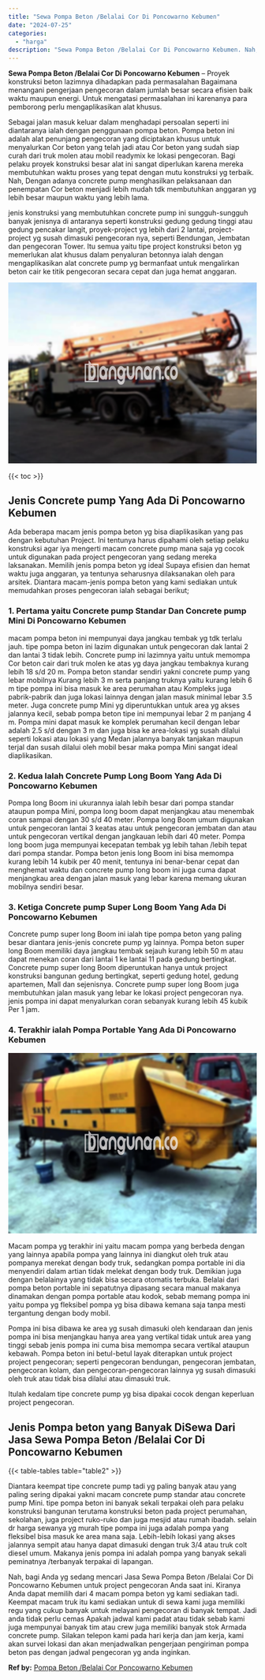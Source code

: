 ```yaml
---
title: "Sewa Pompa Beton /Belalai Cor Di Poncowarno Kebumen"
date: "2024-07-25"
categories: 
  - "harga"
description: "Sewa Pompa Beton /Belalai Cor Di Poncowarno Kebumen. Nah, bagi Anda yg sedang mencari Jasa Sewa Pompa Beton /Belalai Cor Di Poncowarno Kebumen untuk project..."
---
```


**Sewa Pompa Beton /Belalai Cor Di Poncowarno Kebumen** – Proyek konstruksi beton lazimnya dihadapkan pada permasalahan Bagaimana menangani pengerjaan pengecoran dalam jumlah besar secara efisien baik waktu maupun energi. Untuk mengatasi permasalahan ini karenanya para pemborong perlu mengaplikasikan alat khusus.

Sebagai jalan masuk keluar dalam menghadapi persoalan seperti ini diantaranya ialah dengan penggunaan pompa beton. Pompa beton ini adalah alat penunjang pengecoran yang diciptakan khusus untuk menyalurkan Cor beton yang telah jadi atau Cor beton yang sudah siap curah dari truk molen atau mobil readymix ke lokasi pengecoran. Bagi pelaku proyek konstruksi besar alat ini sangat diperlukan karena mereka membutuhkan waktu proses yang tepat dengan mutu konstruksi yg terbaik. Nah, Dengan adanya concrete pump menghasilkan pelaksanaan dan penempatan Cor beton menjadi lebih mudah tdk membutuhkan anggaran yg lebih besar maupun waktu yang lebih lama.

jenis konstruksi yang membutuhkan concrete pump ini sungguh-sungguh banyak jenisnya di antaranya seperti konstruksi gedung gedung tinggi atau gedung pencakar langit, proyek-project yg lebih dari 2 lantai, project-project yg susah dimasuki pengecoran nya, seperti Bendungan, Jembatan dan pengecoran Tower. Itu semua yaitu tipe project konstruksi beton yg memerlukan alat khusus dalam penyaluran betonnya ialah dengan mengaplikasikan alat concrete pump yg bermanfaat untuk mengalirkan beton cair ke titik pengecoran secara cepat dan juga hemat anggaran.

![Sewa Pompa Beton /Belalai Cor Di Poncowarno Kebumen](/images/sewa-concrete-pump-40.png)

{{< toc >}}

## Jenis Concrete pump Yang Ada Di Poncowarno Kebumen

Ada beberapa macam jenis pompa beton yg bisa diaplikasikan yang pas dengan kebutuhan Project. Ini tentunya harus dipahami oleh setiap pelaku konstruksi agar iya mengerti macam concrete pump mana saja yg cocok untuk digunakan pada project pengecoran yang sedang mereka laksanakan. Memilih jenis pompa beton yg ideal Supaya efisien dan hemat waktu juga anggaran, ya tentunya seharusnya dilaksanakan oleh para arsitek. Diantara macam-jenis pompa beton yang kami sediakan untuk memudahkan proses pengecoran ialah sebagai berikut;

### 1\. Pertama yaitu Concrete pump Standar Dan Concrete pump Mini Di Poncowarno Kebumen

macam pompa beton ini mempunyai daya jangkau tembak yg tdk terlalu jauh. tipe pompa beton ini lazim digunakan untuk pengecoran dak lantai 2 dan lantai 3 tidak lebih. Concrete pump ini lazimnya yaitu untuk memompa Cor beton cair dari truk molen ke atas yg daya jangkau tembaknya kurang lebih 18 s/d 20 m. Pompa beton standar sendiri yakni concrete pump yang lebar mobilnya Kurang lebih 3 m serta panjang truknya yaitu kurang lebih 6 m tipe pompa ini bisa masuk ke area perumahan atau Kompleks juga pabrik-pabrik dan juga lokasi lainnya dengan jalan masuk minimal lebar 3.5 meter. Juga concrete pump Mini yg diperuntukkan untuk area yg akses jalannya kecil, sebab pompa beton tipe ini mempunyai lebar 2 m panjang 4 m. Pompa mini dapat masuk ke komplek perumahan kecil dengan lebar adalah 2.5 s/d dengan 3 m dan juga bisa ke area-lokasi yg susah dilalui seperti lokasi atau lokasi yang Medan jalannya banyak tanjakan maupun terjal dan susah dilalui oleh mobil besar maka pompa Mini sangat ideal diaplikasikan.

### 2\. Kedua Ialah Concrete Pump Long Boom Yang Ada Di Poncowarno Kebumen

Pompa long Boom ini ukurannya ialah lebih besar dari pompa standar ataupun pompa Mini, pompa long boom dapat menjangkau atau menembak coran sampai dengan 30 s/d 40 meter. Pompa long Boom umum digunakan untuk pengecoran lantai 3 keatas atau untuk pengecoran jembatan dan atau untuk pengecoran vertikal dengan jangkauan lebih dari 40 meter. Pompa long boom juga mempunyai kecepatan tembak yg lebih tahan /lebih tepat dari pompa standar. Pompa beton jenis long Boom ini bisa memompa kurang lebih 14 kubik per 40 menit, tentunya ini benar-benar cepat dan menghemat waktu dan concrete pump long boom ini juga cuma dapat menjangkau area dengan jalan masuk yang lebar karena memang ukuran mobilnya sendiri besar.

### 3\. Ketiga Concrete pump Super Long Boom Yang Ada Di Poncowarno Kebumen

Concrete pump super long Boom ini ialah tipe pompa beton yang paling besar diantara jenis-jenis concrete pump yg lainnya. Pompa beton super long Boom memiliki daya jangkau tembak sejauh kurang lebih 50 m atau dapat menekan coran dari lantai 1 ke lantai 11 pada gedung bertingkat. Concrete pump super long Boom diperuntukan hanya untuk project konstruksi bangunan gedung bertingkat, seperti gedung hotel, gedung apartemen, Mall dan sejenisnya. Concrete pump super long Boom juga membutuhkan jalan masuk yang lebar ke lokasi project pengecoran nya. jenis pompa ini dapat menyalurkan coran sebanyak kurang lebih 45 kubik Per 1 jam.

### 4\. Terakhir ialah Pompa Portable Yang Ada Di Poncowarno Kebumen

![Sewa Pompa Beton /Belalai Cor Di Poncowarno Kebumen](/images/sewa-concrete-pump-29.png)

Macam pompa yg terakhir ini yaitu macam pompa yang berbeda dengan yang lainnya apabila pompa yang lainnya ini diangkut oleh truk atau pompanya merekat dengan body truk, sedangkan pompa portable ini dia menyendiri dalam artian tidak melekat dengan body truk. Demikian juga dengan belalainya yang tidak bisa secara otomatis terbuka. Belalai dari pompa beton portable ini sepatutnya dipasang secara manual makanya dinamakan dengan pompa portable atau kodok, sebab memang pompa ini yaitu pompa yg fleksibel pompa yg bisa dibawa kemana saja tanpa mesti tergantung dengan body mobil.

Pompa ini bisa dibawa ke area yg susah dimasuki oleh kendaraan dan jenis pompa ini bisa menjangkau hanya area yang vertikal tidak untuk area yang tinggi sebab jenis pompa ini cuma bisa memompa secara vertikal ataupun kebawah. Pompa beton ini betul-betul layak diterapkan untuk project project pengecoran; seperti pengecoran bendungan, pengecoran jembatan, pengecoran kolam, dan pengecoran-pengecoran lainnya yg susah dimasuki oleh truk atau tidak bisa dilalui atau dimasuki truk.

Itulah kedalam tipe concrete pump yg bisa dipakai cocok dengan keperluan project pengecoran.

## Jenis Pompa beton yang Banyak DiSewa Dari Jasa Sewa Pompa Beton /Belalai Cor Di Poncowarno Kebumen

{{< table-tables table="table2" >}}

Diantara keempat tipe concrete pump tadi yg paling banyak atau yang paling sering dipakai yakni macam concrete pump standar atau concrete pump Mini. tipe pompa beton ini banyak sekali terpakai oleh para pelaku konstruksi bangunan terutama konstruksi beton pada project perumahan, sekolahan, juga project ruko-ruko dan juga mesjid atau rumah ibadah. selain dr harga sewanya yg murah tipe pompa ini juga adalah pompa yang fleksibel bisa masuk ke area mana saja. Lebih-lebih lokasi yang akses jalannya sempit atau hanya dapat dimasuki dengan truk 3/4 atau truk colt diesel umum. Makanya jenis pompa ini adalah pompa yang banyak sekali peminatnya /terbanyak terpakai di lapangan.

Nah, bagi Anda yg sedang mencari Jasa Sewa Pompa Beton /Belalai Cor Di Poncowarno Kebumen untuk project pengecoran Anda saat ini. Kiranya Anda dapat memilih dari 4 macam pompa beton yg kami sediakan tadi. Keempat macam truk itu kami sediakan untuk di sewa kami juga memiliki regu yang cukup banyak untuk melayani pengecoran di banyak tempat. Jadi anda tidak perlu cemas Apakah jadwal kami padat atau tidak sebab kami juga mempunyai banyak tim atau crew juga memiliki banyak stok Armada concrete pump. Silakan telepon kami pada hari kerja dan jam kerja, kami akan survei lokasi dan akan menjadwalkan pengerjaan pengiriman pompa beton pas dengan jadwal pengecoran yg anda inginkan.

**Ref by:** [Pompa Beton /Belalai Cor Poncowarno Kebumen](https://id.wikipedia.org/wiki/Pompa)
